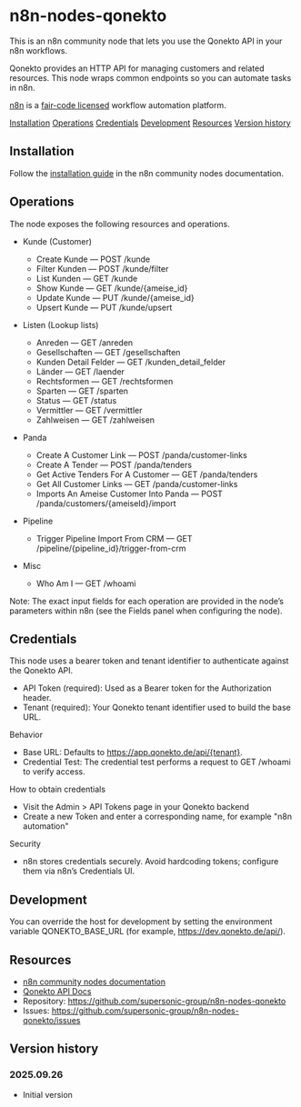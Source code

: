 # n8n-nodes-qonekto

This is an n8n community node that lets you use the Qonekto API in your n8n workflows.

Qonekto provides an HTTP API for managing customers and related resources. This node wraps common endpoints so you can
automate tasks in n8n.

[n8n](https://n8n.io/) is a [fair-code licensed](https://docs.n8n.io/reference/license/) workflow automation platform.

[Installation](#installation)
[Operations](#operations)
[Credentials](#credentials)
[Development](#development)
[Resources](#resources)
[Version history](#version-history)

## Installation

Follow the [installation guide](https://docs.n8n.io/integrations/community-nodes/installation/) in the n8n community nodes documentation.

## Operations

The node exposes the following resources and operations.

- Kunde (Customer)
    - Create Kunde — POST /kunde
    - Filter Kunden — POST /kunde/filter
    - List Kunden — GET /kunde
    - Show Kunde — GET /kunde/{ameise_id}
    - Update Kunde — PUT /kunde/{ameise_id}
    - Upsert Kunde — PUT /kunde/upsert

- Listen (Lookup lists)
    - Anreden — GET /anreden
    - Gesellschaften — GET /gesellschaften
    - Kunden Detail Felder — GET /kunden_detail_felder
    - Länder — GET /laender
    - Rechtsformen — GET /rechtsformen
    - Sparten — GET /sparten
    - Status — GET /status
    - Vermittler — GET /vermittler
    - Zahlweisen — GET /zahlweisen

- Panda
    - Create A Customer Link — POST /panda/customer-links
    - Create A Tender — POST /panda/tenders
    - Get Active Tenders For A Customer — GET /panda/tenders
    - Get All Customer Links — GET /panda/customer-links
    - Imports An Ameise Customer Into Panda — POST /panda/customers/{ameiseId}/import

- Pipeline
    - Trigger Pipeline Import From CRM — GET /pipeline/{pipeline_id}/trigger-from-crm

- Misc
    - Who Am I — GET /whoami

Note: The exact input fields for each operation are provided in the node’s parameters within n8n (see the Fields panel
when configuring the node).

## Credentials

This node uses a bearer token and tenant identifier to authenticate against the Qonekto API.

- API Token (required): Used as a Bearer token for the Authorization header.
- Tenant (required): Your Qonekto tenant identifier used to build the base URL.

Behavior

- Base URL: Defaults to https://app.qonekto.de/api/{tenant}.
- Credential Test: The credential test performs a request to GET /whoami to verify access.

How to obtain credentials

- Visit the Admin > API Tokens page in your Qonekto backend
- Create a new Token and enter a corresponding name, for example "n8n automation"

Security

- n8n stores credentials securely. Avoid hardcoding tokens; configure them via n8n’s Credentials UI.

## Development

You can override the host for development by setting the environment variable QONEKTO_BASE_URL (for
example, https://dev.qonekto.de/api/).

## Resources

- [n8n community nodes documentation](https://docs.n8n.io/integrations/#community-nodes)
- [Qonekto API Docs](https://app.qonekto.de/api/docs/)
- Repository: https://github.com/supersonic-group/n8n-nodes-qonekto
- Issues: https://github.com/supersonic-group/n8n-nodes-qonekto/issues

## Version history

### 2025.09.26

- Initial version
